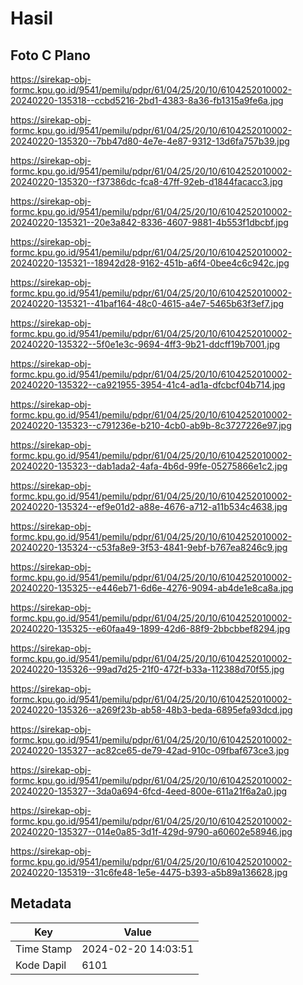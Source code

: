 # Hasil

## Foto C Plano

https://sirekap-obj-formc.kpu.go.id/9541/pemilu/pdpr/61/04/25/20/10/6104252010002-20240220-135318--ccbd5216-2bd1-4383-8a36-fb1315a9fe6a.jpg

https://sirekap-obj-formc.kpu.go.id/9541/pemilu/pdpr/61/04/25/20/10/6104252010002-20240220-135320--7bb47d80-4e7e-4e87-9312-13d6fa757b39.jpg

https://sirekap-obj-formc.kpu.go.id/9541/pemilu/pdpr/61/04/25/20/10/6104252010002-20240220-135320--f37386dc-fca8-47ff-92eb-d1844facacc3.jpg

https://sirekap-obj-formc.kpu.go.id/9541/pemilu/pdpr/61/04/25/20/10/6104252010002-20240220-135321--20e3a842-8336-4607-9881-4b553f1dbcbf.jpg

https://sirekap-obj-formc.kpu.go.id/9541/pemilu/pdpr/61/04/25/20/10/6104252010002-20240220-135321--18942d28-9162-451b-a6f4-0bee4c6c942c.jpg

https://sirekap-obj-formc.kpu.go.id/9541/pemilu/pdpr/61/04/25/20/10/6104252010002-20240220-135321--41baf164-48c0-4615-a4e7-5465b63f3ef7.jpg

https://sirekap-obj-formc.kpu.go.id/9541/pemilu/pdpr/61/04/25/20/10/6104252010002-20240220-135322--5f0e1e3c-9694-4ff3-9b21-ddcff19b7001.jpg

https://sirekap-obj-formc.kpu.go.id/9541/pemilu/pdpr/61/04/25/20/10/6104252010002-20240220-135322--ca921955-3954-41c4-ad1a-dfcbcf04b714.jpg

https://sirekap-obj-formc.kpu.go.id/9541/pemilu/pdpr/61/04/25/20/10/6104252010002-20240220-135323--c791236e-b210-4cb0-ab9b-8c3727226e97.jpg

https://sirekap-obj-formc.kpu.go.id/9541/pemilu/pdpr/61/04/25/20/10/6104252010002-20240220-135323--dab1ada2-4afa-4b6d-99fe-05275866e1c2.jpg

https://sirekap-obj-formc.kpu.go.id/9541/pemilu/pdpr/61/04/25/20/10/6104252010002-20240220-135324--ef9e01d2-a88e-4676-a712-a11b534c4638.jpg

https://sirekap-obj-formc.kpu.go.id/9541/pemilu/pdpr/61/04/25/20/10/6104252010002-20240220-135324--c53fa8e9-3f53-4841-9ebf-b767ea8246c9.jpg

https://sirekap-obj-formc.kpu.go.id/9541/pemilu/pdpr/61/04/25/20/10/6104252010002-20240220-135325--e446eb71-6d6e-4276-9094-ab4de1e8ca8a.jpg

https://sirekap-obj-formc.kpu.go.id/9541/pemilu/pdpr/61/04/25/20/10/6104252010002-20240220-135325--e60faa49-1899-42d6-88f9-2bbcbbef8294.jpg

https://sirekap-obj-formc.kpu.go.id/9541/pemilu/pdpr/61/04/25/20/10/6104252010002-20240220-135326--99ad7d25-21f0-472f-b33a-112388d70f55.jpg

https://sirekap-obj-formc.kpu.go.id/9541/pemilu/pdpr/61/04/25/20/10/6104252010002-20240220-135326--a269f23b-ab58-48b3-beda-6895efa93dcd.jpg

https://sirekap-obj-formc.kpu.go.id/9541/pemilu/pdpr/61/04/25/20/10/6104252010002-20240220-135327--ac82ce65-de79-42ad-910c-09fbaf673ce3.jpg

https://sirekap-obj-formc.kpu.go.id/9541/pemilu/pdpr/61/04/25/20/10/6104252010002-20240220-135327--3da0a694-6fcd-4eed-800e-611a21f6a2a0.jpg

https://sirekap-obj-formc.kpu.go.id/9541/pemilu/pdpr/61/04/25/20/10/6104252010002-20240220-135327--014e0a85-3d1f-429d-9790-a60602e58946.jpg

https://sirekap-obj-formc.kpu.go.id/9541/pemilu/pdpr/61/04/25/20/10/6104252010002-20240220-135319--31c6fe48-1e5e-4475-b393-a5b89a136628.jpg


## Metadata

| Key        | Value               |
| ---------- | ------------------- |
| Time Stamp | 2024-02-20 14:03:51 |
| Kode Dapil | 6101                |



